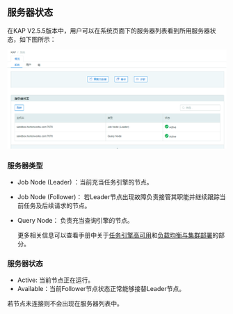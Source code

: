 ## 服务器状态 ##

在KAP V2.5.5版本中，用户可以在系统页面下的服务器列表看到所用服务器状态，如下图所示：

![服务器状态页面](images/server_status/server_status_1.cn.png)

### 服务器类型 ###

* Job Node (Leader) ：当前充当任务引擎的节点。

* Job Node (Follower)： 若Leader节点出现故障负责接管其职能并继续跟踪当前任务及后续请求的节点。

* Query Node： 负责充当查询引擎的节点。

  更多相关信息可以查看手册中关于[任务引擎高可用](../installation/advancing_installation/advancing_installation_ha.cn.md)和[负载均衡与集群部署](../installation/advancing_installation/advancing_installation_load_balance.cn.md)的部分。

### 服务器状态 ###

* Active: 当前节点正在运行。
* Available：当前Follower节点状态正常能够接替Leader节点。

若节点未连接则不会出现在服务器列表中。
